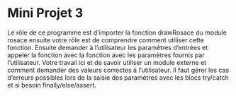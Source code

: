 # Mini Projet 3

Le rôle de ce programme est d’importer la fonction drawRosace du module rosace ensuite votre rôle est de
comprendre comment utiliser cette fonction. Ensuite demander à l’utilisateur les paramètres d’entrées et
appeler la fonction avec la fonction avec les paramètres fournis par l’utilisateur.
Votre travail ici et de savoir utiliser un module externe et comment demander des valeurs correctes à
l’utilisateur.
Il faut gérer les cas d’erreurs possibles lors de la saisie des paramètres avec les blocs try/catch et si besoin
finally/else/assert.
